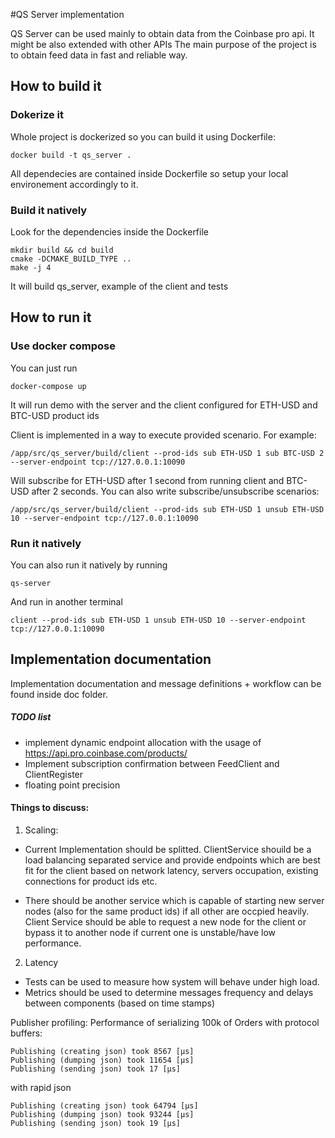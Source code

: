 #QS Server implementation

QS Server can be used mainly to obtain data from the Coinbase pro api. It might be also extended with other APIs
The main purpose of the project is to obtain feed data in fast and reliable way.


## How to build it

### Dokerize it
Whole project is dockerized so you can build it using Dockerfile:
```
docker build -t qs_server .
```
All dependecies are contained inside Dockerfile so setup your local environement accordingly to it.

### Build it natively
Look for the dependencies inside the Dockerfile
```
mkdir build && cd build
cmake -DCMAKE_BUILD_TYPE ..
make -j 4
```

It will build qs_server, example of the client and tests

## How to run it

### Use docker compose
You can just run 
```
docker-compose up
```
It will run demo with the server and the client configured for ETH-USD and BTC-USD product ids

Client is implemented in a way to execute provided scenario. For example:
```
/app/src/qs_server/build/client --prod-ids sub ETH-USD 1 sub BTC-USD 2 --server-endpoint tcp://127.0.0.1:10090
```
Will subscribe for ETH-USD after 1 second from running client and BTC-USD after 2 seconds.
You can also write subscribe/unsubscribe scenarios:
```
/app/src/qs_server/build/client --prod-ids sub ETH-USD 1 unsub ETH-USD 10 --server-endpoint tcp://127.0.0.1:10090
```

### Run it natively
You can also run it natively by running
```
qs-server
```
And run in another terminal
```
client --prod-ids sub ETH-USD 1 unsub ETH-USD 10 --server-endpoint tcp://127.0.0.1:10090
```

## Implementation documentation
Implementation documentation and message definitions + workflow can be found inside doc folder.

##### TODO list
- implement dynamic endpoint allocation with the usage of https://api.pro.coinbase.com/products/
- Implement subscription confirmation between FeedClient and ClientRegister
- floating point precision


#### Things to discuss:
1. Scaling:

- Current Implementation should be splitted. ClientService shouild be a load balancing separated service and provide endpoints which are best fit for the client based on network latency, servers occupation, existing connections for product ids etc.

- There should be another service which is capable of starting new server nodes (also for the same product ids) if all other are occpied heavily. Client Service should be able to request a new node for the client or bypass it to another node if current one is unstable/have low performance.

2. Latency

- Tests can be used to measure how system will behave under high load.
- Metrics should be used to determine messages frequency and delays between components (based on time stamps)

Publisher profiling:
Performance of serializing 100k of Orders 
with protocol buffers:
```
Publishing (creating json) took 8567 [µs]
Publishing (dumping json) took 11654 [µs]
Publishing (sending json) took 17 [µs]
```
with rapid json
```
Publishing (creating json) took 64794 [µs]
Publishing (dumping json) took 93244 [µs]
Publishing (sending json) took 19 [µs]
```